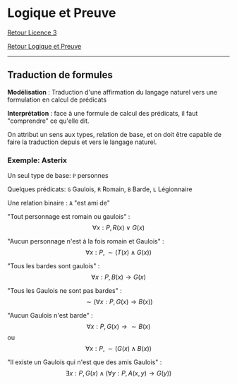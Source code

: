 # Logique et Preuve


[Retour Licence 3](https://mcheungsen.github.io/cours/ "Licence 3")

[Retour Logique et Preuve](index.md)

---

## Traduction de formules

**Modélisation** : Traduction d'une affirmation du langage naturel vers une formulation en calcul de prédicats

**Interprétation** : face à une formule de calcul des prédicats, il faut "comprendre" ce qu'elle dit.

On attribut un sens aux types, relation de base, et on doit être capable de faire la traduction depuis et vers le langage naturel.

### Exemple: Asterix

Un seul type de base: `P` personnes

Quelques prédicats: `G` Gaulois, `R` Romain, `B` Barde, `L` Légionnaire

Une relation binaire : `A` "est ami de"

"Tout personnage est romain ou gaulois" : $$\forall x : P, R(x) \vee G(x)$$

"Aucun personnage n'est à la fois romain et Gaulois" : $$\forall x : P, \sim (T(x) \wedge G(x))$$

"Tous les bardes sont gaulois" : $$\forall x : P, B(x) \rightarrow G(x)$$

"Tous les Gaulois ne sont pas bardes" : $$\sim (\forall x : P, G(x) \rightarrow B(x))$$

"Aucun Gaulois n'est barde" : $$\forall x : P, G(x) \rightarrow \sim B(x)$$ ou $$\forall x : P, \sim (G(x) \wedge B(x))$$

"Il existe un Gaulois qui n'est que des amis Gaulois" : $$\exists x : P, G(x) \wedge (\forall y: P, A(x,y) \rightarrow G(y))$$

<script src="https://polyfill.io/v3/polyfill.min.js?features=es6"></script>
<script id="MathJax-script" async src="https://cdn.jsdelivr.net/npm/mathjax@3/es5/tex-mml-chtml.js"></script>